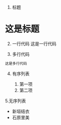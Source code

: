 1. 标题
# 这是标题

2. 一行代码
这是一行代码

3. 多行代码
```javascript
这是多行代码
```

4. 有序列表  

    1. 第一项
    2. 第二项
    
5.无序列表

* 新垣结衣
* 石原里美

